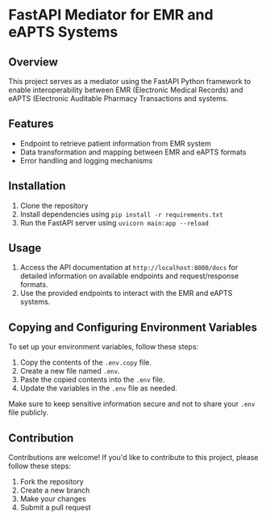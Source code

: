 ﻿# FastAPI Mediator for EMR and eAPTS Systems

## Overview

This project serves as a mediator using the FastAPI Python framework to enable interoperability between EMR (Electronic Medical Records) and eAPTS (Electronic Auditable Pharmacy Transactions and systems.

## Features

- Endpoint to retrieve patient information from EMR system
- Data transformation and mapping between EMR and eAPTS formats
- Error handling and logging mechanisms

## Installation

1. Clone the repository
2. Install dependencies using `pip install -r requirements.txt`
3. Run the FastAPI server using `uvicorn main:app --reload`

## Usage

1. Access the API documentation at `http://localhost:8000/docs` for detailed information on available endpoints and request/response formats.
2. Use the provided endpoints to interact with the EMR and eAPTS systems.

## Copying and Configuring Environment Variables

To set up your environment variables, follow these steps:

1. Copy the contents of the `.env.copy` file.
2. Create a new file named `.env`.
3. Paste the copied contents into the `.env` file.
4. Update the variables in the `.env` file as needed.

Make sure to keep sensitive information secure and not to share your `.env` file publicly.

## Contribution

Contributions are welcome! If you'd like to contribute to this project, please follow these steps:

1. Fork the repository
2. Create a new branch
3. Make your changes
4. Submit a pull request
